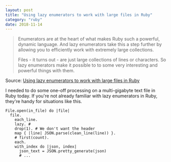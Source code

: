 ```yaml
---
layout: post
title: "Using lazy enumerators to work with large files in Ruby"
category: "ruby"
date: 2018-11-14
---
```


> Enumerators are at the heart of what makes Ruby such a powerful, dynamic language. And lazy enumerators take this a step further by allowing you to efficiently work with extremely large collections.
>
> Files - it turns out - are just large collections of lines or characters. So lazy enumerators make it possible to to some very interesting and powerful things with them.

Source: [Using lazy enumerators to work with large files in Ruby](https://blog.honeybadger.io/using-lazy-enumerators-to-work-with-large-files-in-ruby/)

I needed to do some one-off processing on a multi-gigabyte text file in Ruby today.  If you're not already familiar with lazy enumerators in Ruby, they're handy for situations like this.

```
File.open(in_file) do |file|
  file.
    each_line.
    lazy. # 
    drop(1). # We don't want the header
    map { |line| JSON.parse(clean_line(line)) }.
    # first(count).
    each.
    with_index do |json, index|
      json_text = JSON.pretty_generate(json)
      # ...
```
